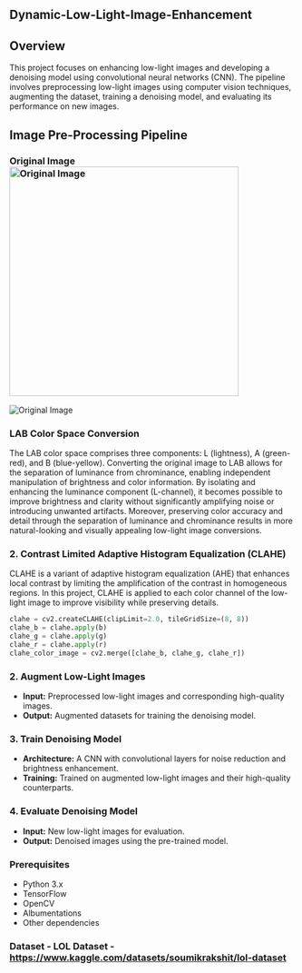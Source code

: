 ## Dynamic-Low-Light-Image-Enhancement
## Overview

This project focuses on enhancing low-light images and developing a denoising model using convolutional neural networks (CNN). The pipeline involves preprocessing low-light images using computer vision techniques, augmenting the dataset, training a denoising model, and evaluating its performance on new images.

## Image Pre-Processing Pipeline
### Original Image <img width="404" alt="Original Image " src="https://github.com/saimaansi13/Dynamic-Low-Light-Image-Enhancement/assets/125540201/43187aa1-d98c-4955-9fb8-957a42be68a9">

![Original Image](https://ibb.co/yqY3Kc1)

### LAB Color Space Conversion
The LAB color space comprises three components: L (lightness), A (green-red), and B (blue-yellow). Converting the original image to LAB allows for the separation of luminance from chrominance, enabling independent manipulation of brightness and color information. By isolating and enhancing the luminance component (L-channel), it becomes possible to improve brightness and clarity without significantly amplifying noise or introducing unwanted artifacts. Moreover, preserving color accuracy and detail through the separation of luminance and chrominance results in more natural-looking and visually appealing low-light image conversions.

### 2. Contrast Limited Adaptive Histogram Equalization (CLAHE)
CLAHE is a variant of adaptive histogram equalization (AHE) that enhances local contrast by limiting the amplification of the contrast in homogeneous regions. In this project, CLAHE is applied to each color channel of the low-light image to improve visibility while preserving details.
```python
clahe = cv2.createCLAHE(clipLimit=2.0, tileGridSize=(8, 8))
clahe_b = clahe.apply(b)
clahe_g = clahe.apply(g)
clahe_r = clahe.apply(r)
clahe_color_image = cv2.merge([clahe_b, clahe_g, clahe_r])
```


### 2. Augment Low-Light Images
- **Input:** Preprocessed low-light images and corresponding high-quality images.
- **Output:** Augmented datasets for training the denoising model.

### 3. Train Denoising Model
- **Architecture:** A CNN with convolutional layers for noise reduction and brightness enhancement.
- **Training:** Trained on augmented low-light images and their high-quality counterparts.

### 4. Evaluate Denoising Model
- **Input:** New low-light images for evaluation.
- **Output:** Denoised images using the pre-trained model.

### Prerequisites
- Python 3.x
- TensorFlow
- OpenCV
- Albumentations
- Other dependencies

### Dataset - LOL Dataset - https://www.kaggle.com/datasets/soumikrakshit/lol-dataset
